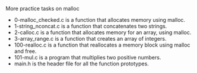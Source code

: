More practice tasks on malloc

- 0-malloc_checked.c is a function that allocates memory using malloc.
- 1-string_nconcat.c is a function that concatenates two strings.
- 2-calloc.c is a function that allocates memory for an array, using malloc.
- 3-array_range.c is a function that creates an array of integers.
- 100-realloc.c is a function that reallocates a memory block using malloc and free.
- 101-mul.c is a program that multiplies two positive numbers.
- main.h is the header file for all the function prototypes.
